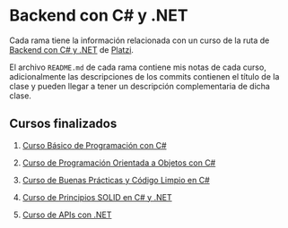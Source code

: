 # Backend con C# y .NET

Cada rama tiene la información relacionada con un curso de la ruta de [Backend con C# y .NET](https://platzi.com/ruta/web-net/) de [Platzi](https://platzi.com).

El archivo `README.md` de cada rama contiene mis notas de cada curso, adicionalmente las descripciones de los commits contienen el título de la clase y pueden llegar a tener un descripción complementaria de dicha clase.

## Cursos finalizados

1. [Curso Básico de Programación con C#](https://github.com/ivanfbj/BackendConCSharpYDotNet/tree/cursoBasicoDeProgramacionConCSharp)

2. [Curso de Programación Orientada a Objetos con C#](https://github.com/ivanfbj/BackendConCSharpYDotNet/tree/cursoDeProgramacionOrientadaAObjetosConCSharp)

3. [Curso de Buenas Prácticas y Código Limpio en C#](https://github.com/ivanfbj/BackendConCSharpYDotNet/tree/cursoDeBuenasPracticasYCodigoLimpioEnCSharp)

4. [Curso de Principios SOLID en C# y .NET](https://github.com/ivanfbj/BackendConCSharpYDotNet/tree/cursoDePrincipiosSolidEnCSharpYDotNet)

8. [Curso de APIs con .NET](https://github.com/ivanfbj/BackendConCSharpYDotNet/tree/cursoDeApisConDotNet)
